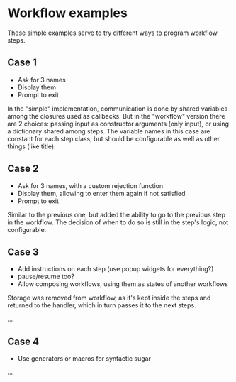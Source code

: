 # Workflow examples

These simple examples serve to try different ways to program workflow steps.

## Case 1

- Ask for 3 names
- Display them
- Prompt to exit

In the "simple" implementation, communication is done by shared variables among the closures used as callbacks.
But in the "workflow" version there are 2 choices: passing input as constructor arguments (only input), or using a dictionary shared among steps.
The variable names in this case are constant for each step class, but should be configurable as well as other things (like title).

## Case 2

- Ask for 3 names, with a custom rejection function
- Display them, allowing to enter them again if not satisfied
- Prompt to exit

Similar to the previous one, but added the ability to go to the previous step in the workflow.
The decision of when to do so is still in the step's logic, not configurable.

## Case 3

- Add instructions on each step (use popup widgets for everything?)
- pause/resume too?
- Allow composing workflows, using them as states of another workflows

Storage was removed from workflow, as it's kept inside the steps and returned to the handler, which in turn passes it to the next steps.

...

## Case 4

- Use generators or macros for syntactic sugar

...

